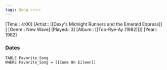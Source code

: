 ```yaml
---
tags: Song ⭐⭐⭐⭐ 
---
```

[Time:: 4:00]
[Artist:: [[Dexy's Midnight Runners and the Emerald Express]] ]
[Genre:: New Wave]
[Played:: 3]
[Album:: [[Too-Rye-Ay (1982)]]]
[Year:: 1982]
### Dates
````dataview
TABLE Favorite_Song
WHERE Favorite_Song = [[Come On Eileen]]
````